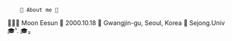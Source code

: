         👑 About me 👑
🙋🏻‍♀️ Moon Eesun
🎂 2000.10.18
🏡 Gwangjin-gu, Seoul, Korea
🏫 Sejong.Univ
🎓¹. 
🎓₂



<!---
MoonEeSun/MoonEeSun is a ✨ special ✨ repository because its `README.md` (this file) appears on your GitHub profile.
You can click the Preview link to take a look at your changes.
--->
